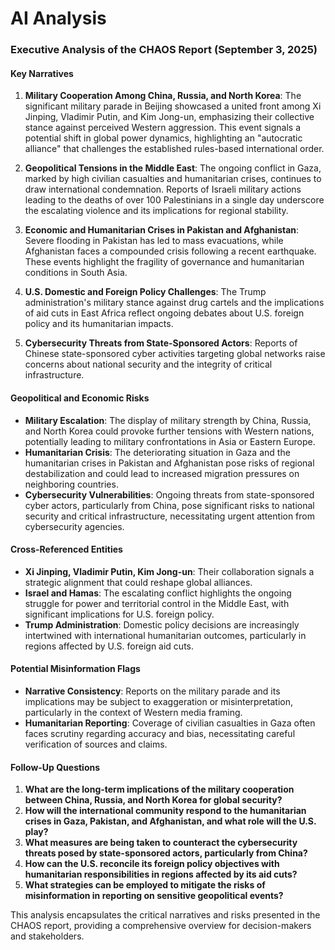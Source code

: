 # AI Analysis

### Executive Analysis of the CHAOS Report (September 3, 2025)

#### Key Narratives
1. **Military Cooperation Among China, Russia, and North Korea**: The significant military parade in Beijing showcased a united front among Xi Jinping, Vladimir Putin, and Kim Jong-un, emphasizing their collective stance against perceived Western aggression. This event signals a potential shift in global power dynamics, highlighting an "autocratic alliance" that challenges the established rules-based international order.
   
2. **Geopolitical Tensions in the Middle East**: The ongoing conflict in Gaza, marked by high civilian casualties and humanitarian crises, continues to draw international condemnation. Reports of Israeli military actions leading to the deaths of over 100 Palestinians in a single day underscore the escalating violence and its implications for regional stability.

3. **Economic and Humanitarian Crises in Pakistan and Afghanistan**: Severe flooding in Pakistan has led to mass evacuations, while Afghanistan faces a compounded crisis following a recent earthquake. These events highlight the fragility of governance and humanitarian conditions in South Asia.

4. **U.S. Domestic and Foreign Policy Challenges**: The Trump administration's military stance against drug cartels and the implications of aid cuts in East Africa reflect ongoing debates about U.S. foreign policy and its humanitarian impacts.

5. **Cybersecurity Threats from State-Sponsored Actors**: Reports of Chinese state-sponsored cyber activities targeting global networks raise concerns about national security and the integrity of critical infrastructure.

#### Geopolitical and Economic Risks
- **Military Escalation**: The display of military strength by China, Russia, and North Korea could provoke further tensions with Western nations, potentially leading to military confrontations in Asia or Eastern Europe.
- **Humanitarian Crisis**: The deteriorating situation in Gaza and the humanitarian crises in Pakistan and Afghanistan pose risks of regional destabilization and could lead to increased migration pressures on neighboring countries.
- **Cybersecurity Vulnerabilities**: Ongoing threats from state-sponsored cyber actors, particularly from China, pose significant risks to national security and critical infrastructure, necessitating urgent attention from cybersecurity agencies.

#### Cross-Referenced Entities
- **Xi Jinping, Vladimir Putin, Kim Jong-un**: Their collaboration signals a strategic alignment that could reshape global alliances.
- **Israel and Hamas**: The escalating conflict highlights the ongoing struggle for power and territorial control in the Middle East, with significant implications for U.S. foreign policy.
- **Trump Administration**: Domestic policy decisions are increasingly intertwined with international humanitarian outcomes, particularly in regions affected by U.S. foreign aid cuts.

#### Potential Misinformation Flags
- **Narrative Consistency**: Reports on the military parade and its implications may be subject to exaggeration or misinterpretation, particularly in the context of Western media framing.
- **Humanitarian Reporting**: Coverage of civilian casualties in Gaza often faces scrutiny regarding accuracy and bias, necessitating careful verification of sources and claims.

#### Follow-Up Questions
1. **What are the long-term implications of the military cooperation between China, Russia, and North Korea for global security?**
2. **How will the international community respond to the humanitarian crises in Gaza, Pakistan, and Afghanistan, and what role will the U.S. play?**
3. **What measures are being taken to counteract the cybersecurity threats posed by state-sponsored actors, particularly from China?**
4. **How can the U.S. reconcile its foreign policy objectives with humanitarian responsibilities in regions affected by its aid cuts?**
5. **What strategies can be employed to mitigate the risks of misinformation in reporting on sensitive geopolitical events?**

This analysis encapsulates the critical narratives and risks presented in the CHAOS report, providing a comprehensive overview for decision-makers and stakeholders.

